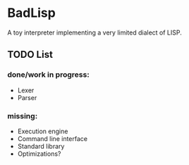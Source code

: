 # BadLisp
A toy interpreter implementing a very limited dialect of LISP.

## TODO List
### done/work in progress:
- Lexer
- Parser

### missing:
- Execution engine
- Command line interface
- Standard library
- Optimizations?